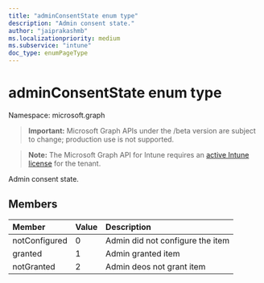 ```yaml
---
title: "adminConsentState enum type"
description: "Admin consent state."
author: "jaiprakashmb"
ms.localizationpriority: medium
ms.subservice: "intune"
doc_type: enumPageType
---
```


# adminConsentState enum type

Namespace: microsoft.graph
> **Important:** Microsoft Graph APIs under the /beta version are subject to change; production use is not supported.

> **Note:** The Microsoft Graph API for Intune requires an [active Intune license](https://go.microsoft.com/fwlink/?linkid=839381) for the tenant.


Admin consent state.

## Members
|Member|Value|Description|
|:---|:---|:---|
|notConfigured|0|Admin did not configure the item|
|granted|1|Admin granted item|
|notGranted|2|Admin deos not grant item|
